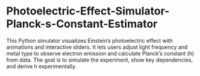 # Photoelectric-Effect-Simulator-Planck-s-Constant-Estimator
This Python simulator visualizes Einstein’s photoelectric effect with animations and interactive sliders. It lets users adjust light frequency and metal type to observe electron emission and calculate Planck’s constant (h) from data. The goal is to simulate the experiment, show key dependencies, and derive h experimentally.
